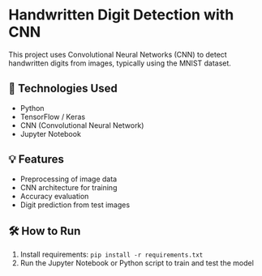 # Handwritten Digit Detection with CNN

This project uses Convolutional Neural Networks (CNN) to detect handwritten digits from images, typically using the MNIST dataset.

## 🧠 Technologies Used
- Python
- TensorFlow / Keras
- CNN (Convolutional Neural Network)
- Jupyter Notebook

## 💡 Features
- Preprocessing of image data
- CNN architecture for training
- Accuracy evaluation
- Digit prediction from test images

## 🛠️ How to Run
1. Install requirements: `pip install -r requirements.txt`
2. Run the Jupyter Notebook or Python script to train and test the model



